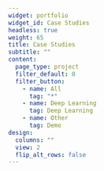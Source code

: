 ```yaml
---
widget: portfolio
widget_id: Case Studies
headless: true
weight: 65
title: Case Studies
subtitle: ""
content:
  page_type: project
  filter_default: 0
  filter_button:
    - name: All
      tag: "*"
    - name: Deep Learning
      tag: Deep Learning
    - name: Other
      tag: Demo
design:
  columns: ""
  view: 2
  flip_alt_rows: false
---
```


